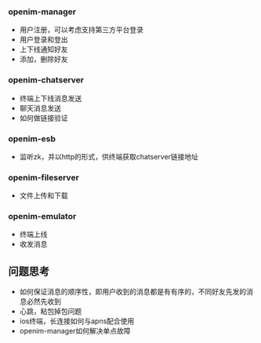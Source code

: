 ### openim-manager
* 用户注册，可以考虑支持第三方平台登录
* 用户登录和登出
* 上下线通知好友
* 添加，删除好友

### openim-chatserver
* 终端上下线消息发送
* 聊天消息发送
* 如何做链接验证

### openim-esb
* 监听zk，并以http的形式，供终端获取chatserver链接地址

### openim-fileserver
* 文件上传和下载

### openim-emulator
* 终端上线
* 收发消息

## 问题思考
* 如何保证消息的顺序性，即用户收到的消息都是有有序的，不同好友先发的消息必然先收到
* 心跳，粘包掉包问题
* ios终端，长连接如何与apns配合使用
* openim-manager如何解决单点故障